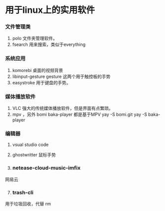 # 用于linux上的实用软件 

### 文件管理类
1. polo
 文件夹管理软件。 
2. fsearch 
用来搜索，类似于everything

### 系统应用
1. komorebi
桌面的视频背景
2. libinput-gesture  gesture
这两个用于触控板的手势
3. easystroke
用于键盘的手势。

### 媒体播放软件 
1. VLC
强大的传统媒体播放软件，但是界面有点繁琐。
2. mpv ，另外 bomi baka-player 都是基于MPV
yay -S bomi.git
yay -S baka-player 

### 编辑器
1. vsual studio code
2. ghostwritter
鼠标手势

4. ### netease-cloud-music-imfix
网易云 



7. ### trash-cli 
用于垃圾回收，代替 rm 


